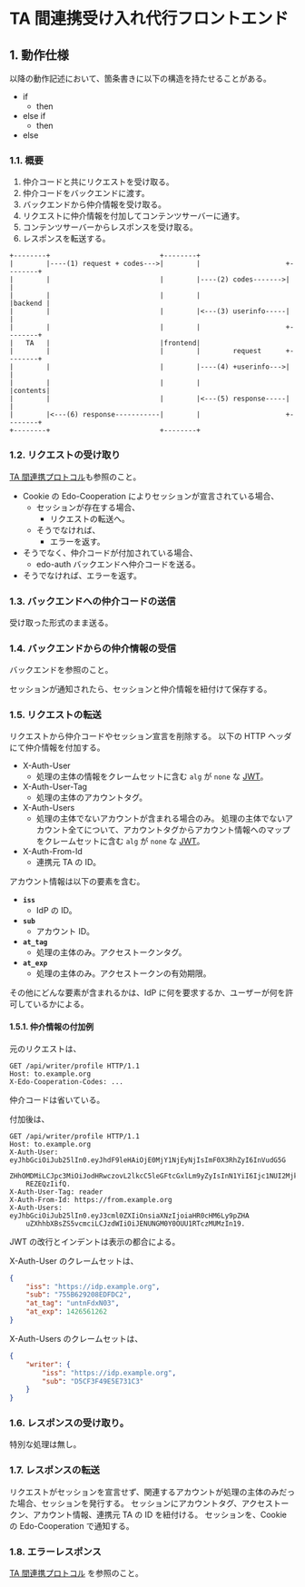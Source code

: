 <!--
Copyright 2015 realglobe, Inc.

Licensed under the Apache License, Version 2.0 (the "License");
you may not use this file except in compliance with the License.
You may obtain a copy of the License at

    http://www.apache.org/licenses/LICENSE-2.0

Unless required by applicable law or agreed to in writing, software
distributed under the License is distributed on an "AS IS" BASIS,
WITHOUT WARRANTIES OR CONDITIONS OF ANY KIND, either express or implied.
See the License for the specific language governing permissions and
limitations under the License.
-->


# TA 間連携受け入れ代行フロントエンド


## 1. 動作仕様

以降の動作記述において、箇条書きに以下の構造を持たせることがある。

* if
    * then
* else if
    * then
* else


### 1.1. 概要

1. 仲介コードと共にリクエストを受け取る。
2. 仲介コードをバックエンドに渡す。
3. バックエンドから仲介情報を受け取る。
4. リクエストに仲介情報を付加してコンテンツサーバーに通す。
5. コンテンツサーバーからレスポンスを受け取る。
6. レスポンスを転送する。

```
+--------+                           +--------+
|        |----(1) request + codes--->|        |                     +--------+
|        |                           |        |----(2) codes------->|        |
|        |                           |        |                     |backend |
|        |                           |        |<---(3) userinfo-----|        |
|        |                           |        |                     +--------+
|   TA   |                           |frontend|
|        |                           |        |        request      +--------+
|        |                           |        |----(4) +userinfo--->|        |
|        |                           |        |                     |contents|
|        |                           |        |<---(5) response-----|        |
|        |<---(6) response-----------|        |                     +--------+
+--------+                           +--------+
```


### 1.2. リクエストの受け取り

[TA 間連携プロトコル]も参照のこと。

* Cookie の Edo-Cooperation によりセッションが宣言されている場合、
    * セッションが存在する場合、
        * リクエストの転送へ。
    * そうでなければ、
        * エラーを返す。
* そうでなく、仲介コードが付加されている場合、
    * edo-auth バックエンドへ仲介コードを送る。
* そうでなければ、エラーを返す。


### 1.3. バックエンドへの仲介コードの送信

受け取った形式のまま送る。


### 1.4. バックエンドからの仲介情報の受信

バックエンドを参照のこと。

セッションが通知されたら、セッションと仲介情報を紐付けて保存する。


### 1.5. リクエストの転送

リクエストから仲介コードやセッション宣言を削除する。
以下の HTTP ヘッダにて仲介情報を付加する。

* X-Auth-User
    * 処理の主体の情報をクレームセットに含む `alg` が `none` な [JWT]。
* X-Auth-User-Tag
    * 処理の主体のアカウントタグ。
* X-Auth-Users
    * 処理の主体でないアカウントが含まれる場合のみ。
      処理の主体でないアカウント全てについて、アカウントタグからアカウント情報へのマップをクレームセットに含む `alg` が `none` な [JWT]。
* X-Auth-From-Id
    * 連携元 TA の ID。

アカウント情報は以下の要素を含む。

* **`iss`**
    * IdP の ID。
* **`sub`**
    * アカウント ID。
* **`at_tag`**
    * 処理の主体のみ。アクセストークンタグ。
* **`at_exp`**
    * 処理の主体のみ。アクセストークンの有効期限。

その他にどんな要素が含まれるかは、IdP に何を要求するか、ユーザーが何を許可しているかによる。


#### 1.5.1. 仲介情報の付加例

元のリクエストは、

```http
GET /api/writer/profile HTTP/1.1
Host: to.example.org
X-Edo-Cooperation-Codes: ...
```

仲介コードは省いている。

付加後は、

```http
GET /api/writer/profile HTTP/1.1
Host: to.example.org
X-Auth-User: eyJhbGciOiJub25lIn0.eyJhdF9leHAiOjE0MjY1NjEyNjIsImF0X3RhZyI6InVudG5G
    ZHhOMDMiLCJpc3MiOiJodHRwczovL2lkcC5leGFtcGxlLm9yZyIsInN1YiI6Ijc1NUI2MjkyMDhF
    REZEQzIifQ.
X-Auth-User-Tag: reader
X-Auth-From-Id: https://from.example.org
X-Auth-Users: eyJhbGciOiJub25lIn0.eyJ3cml0ZXIiOnsiaXNzIjoiaHR0cHM6Ly9pZHA
    uZXhhbXBsZS5vcmciLCJzdWIiOiJENUNGM0Y0OUU1RTczMUMzIn19.
```

JWT の改行とインデントは表示の都合による。

X-Auth-User のクレームセットは、

```json
{
    "iss": "https://idp.example.org",
    "sub": "755B629208EDFDC2",
    "at_tag": "untnFdxN03",
    "at_exp": 1426561262
}
```

X-Auth-Users のクレームセットは、

```json
{
    "writer": {
        "iss": "https://idp.example.org",
        "sub": "D5CF3F49E5E731C3"
    }
}
```


### 1.6. レスポンスの受け取り。

特別な処理は無し。


### 1.7. レスポンスの転送

リクエストがセッションを宣言せず、関連するアカウントが処理の主体のみだった場合、セッションを発行する。
セッションにアカウントタグ、アクセストークン、アカウント情報、連携元 TA の ID を紐付ける。
セッションを、Cookie の Edo-Cooperation で通知する。


### 1.8. エラーレスポンス

[TA 間連携プロトコル] を参照のこと。


<!-- 参照 -->
[JWT]: https://tools.ietf.org/html/draft-ietf-oauth-json-web-token-32
[TA 間連携プロトコル]: https://github.com/realglobe-Inc/edo/blob/master/ta_cooperation.md
